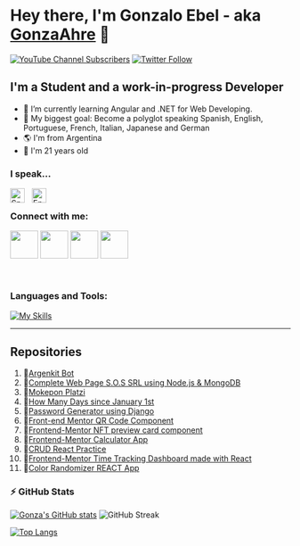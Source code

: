 # Hey there, I'm Gonzalo Ebel - aka [GonzaAhre][youtube] 👋 

[![YouTube Channel Subscribers](https://img.shields.io/youtube/channel/subscribers/UCQlCROiNZfXB37pj_mO604A?logo=youtube&logoColor=red&style=for-the-badge)][youtube]
[![Twitter Follow](https://img.shields.io/twitter/follow/gonzaloebel?color=1DA1F2&logo=twitter&style=for-the-badge)](https://twitter.com/intent/follow?original_referer=https%3A%2F%2Fgithub.com%2FcodeSTACKr&screen_name=gonzalolebel)


## I'm a Student and a work-in-progress Developer

- 🌱 I’m currently learning Angular and .NET for Web Developing. 
- 🥅 My biggest goal: Become a polyglot speaking Spanish, English, Portuguese, French, Italian, Japanese and German
- 🌎 I'm from Argentina
- 🥴 I'm 21 years old

### I speak...

<img align="left" alt="Spanish" width="26px" src="https://upload.wikimedia.org/wikipedia/commons/thumb/9/9a/Flag_of_Spain.svg/2560px-Flag_of_Spain.svg.png" style="padding-right:10px;" />
<img align="left" alt="English" width="26px" src="https://upload.wikimedia.org/wikipedia/commons/thumb/8/83/Flag_of_the_United_Kingdom_%283-5%29.svg/2560px-Flag_of_the_United_Kingdom_%283-5%29.svg.png" style="padding-right:10px;" />

<br /> 

### Connect with me:

<a href="https://www.linkedin.com/in/gonzalo-ebel-788452251"><img src="https://cdn.jsdelivr.net/gh/devicons/devicon/icons/linkedin/linkedin-original.svg" height=50px/></a>
<a href="https://twitter.com/GonzaloEbel"><img src="https://cdn.jsdelivr.net/gh/devicons/devicon/icons/twitter/twitter-original.svg" height=50px/></a>
<a href="https://www.youtube.com/channel/UCQlCROiNZfXB37pj_mO604A"><img src="https://upload.wikimedia.org/wikipedia/commons/thumb/0/09/YouTube_full-color_icon_%282017%29.svg/2560px-YouTube_full-color_icon_%282017%29.svg.png" height=50px/></a>
<a href="https://www.twitch.tv/gonzaahre"><img src="https://assets.stickpng.com/images/580b57fcd9996e24bc43c540.png" height=50px/></a>

<br />   

### Languages and Tools:

[![My Skills](https://skillicons.dev/icons?i=vscode,html,css,js,ts,react,angular,nodejs,tailwind,mongodb,git,github,python,java,cs,net,mysql)](https://skillicons.dev)
<br /> 


---

## Repositories
1. 🌟[Argenkit Bot](https://github.com/GonzaAhrexd/ArgenKit-Bot)
2. 🌟[Complete Web Page S.O.S SRL using Node.js & MongoDB](https://github.com/GonzaAhrexd/BolsasDeResiduoPaginaWeb)
3. 🌟[Mokepon Platzi](https://github.com/GonzaAhrexd/Mokepon-Platzi)
4. 🌟[How Many Days since January 1st](https://github.com/GonzaAhrexd/HowManyDaysSinceJanuary1st)
5. 🌟[Password Generator using Django](https://github.com/GonzaAhrexd/Django-Password-Generator)
6. 🌟[Front-end Mentor QR Code Component](https://github.com/GonzaAhrexd/Frontend-Mentor-QR-code-component)
7. 🌟[Frontend-Mentor NFT preview card component](https://github.com/GonzaAhrexd/Frontend-Mentor---NFT-preview-card-component)
8. 🌟[Frontend-Mentor Calculator App](https://github.com/GonzaAhrexd/Frontend-Mentor---Calculator-app)
9. 🌟[CRUD React Practice](https://github.com/GonzaAhrexd/CRUD-React)
10. 🌟[Frontend-Mentor Time Tracking Dashboard made with React](https://github.com/GonzaAhrexd/Frontend-Mentor-Time-tracking-dashboard-REACT)
11. 🌟[Color Randomizer REACT App](https://github.com/GonzaAhrexd/Color-Randomizer-React-App)

### :zap: GitHub Stats
[![Gonza's GitHub stats](https://github-readme-stats.vercel.app/api?username=GonzaAhrexd&count_private=true&show_icons=true&theme=vision-friendly-dark&custom_title=Gonza's%20GitHub%20stats)](https://github.com/anuraghazra/github-readme-stats)
![GitHub Streak](https://github-readme-streak-stats.herokuapp.com/?user=GonzaAhrexd&theme=dark)

[![Top Langs](https://github-readme-stats.vercel.app/api/top-langs/?username=GonzaAhrexd&layout=compact&theme=vision-friendly-dark)](https://github.com/anuraghazra/github-readme-stats)


[twitter]: https://twitter.com/GonzaloEbel
[youtube]: https://www.youtube.com/channel/UCQlCROiNZfXB37pj_mO604A
[instagram]: https://www.instagram.com/gonzaloebel/
[linkedin]: https://www.linkedin.com/in/gonzalo-ebel-788452251/
